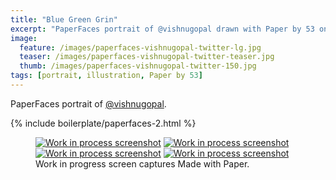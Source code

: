 ```yaml
---
title: "Blue Green Grin"
excerpt: "PaperFaces portrait of @vishnugopal drawn with Paper by 53 on an iPad."
image: 
  feature: /images/paperfaces-vishnugopal-twitter-lg.jpg
  teaser: /images/paperfaces-vishnugopal-twitter-teaser.jpg
  thumb: /images/paperfaces-vishnugopal-twitter-150.jpg
tags: [portrait, illustration, Paper by 53]
---
```


PaperFaces portrait of [@vishnugopal](http://twitter.com/vishnugopal).

{% include boilerplate/paperfaces-2.html %}

<figure class="third">
  <a href="{{ site.url }}/images/paperfaces-vishnugopal-process-1-lg.jpg"><img src="{{ site.url }}/images/paperfaces-vishnugopal-process-1-600.jpg" alt="Work in process screenshot"></a>
  <a href="{{ site.url }}/images/paperfaces-vishnugopal-process-2-lg.jpg"><img src="{{ site.url }}/images/paperfaces-vishnugopal-process-2-600.jpg" alt="Work in process screenshot"></a>
  <a href="{{ site.url }}/images/paperfaces-vishnugopal-process-3-lg.jpg"><img src="{{ site.url }}/images/paperfaces-vishnugopal-process-3-600.jpg" alt="Work in process screenshot"></a>
  <a href="{{ site.url }}/images/paperfaces-vishnugopal-process-4-lg.jpg"><img src="{{ site.url }}/images/paperfaces-vishnugopal-process-4-600.jpg" alt="Work in process screenshot"></a>
  <figcaption>Work in progress screen captures Made with Paper.</figcaption>
</figure>